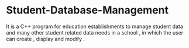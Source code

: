 # Student-Database-Management
It is a C++ program for education establishments to manage student data and many other student related data needs in a school , in which the user can create , display and modify .
